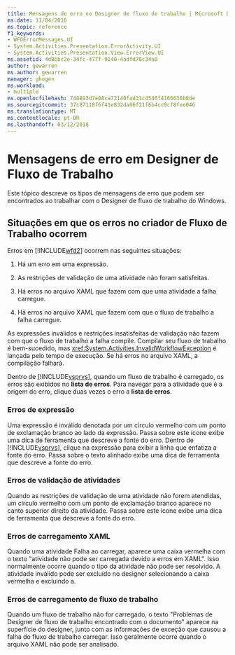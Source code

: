 ```yaml
---
title: Mensagens de erro no Designer de fluxo de trabalho | Microsoft Docs
ms.date: 11/04/2016
ms.topic: reference
f1_keywords:
- WFDErrorMessages.UI
- System.Activities.Presentation.ErrorActivity.UI
- System.Activities.Presentation.View.ErrorView.UI
ms.assetid: 4d8bbc2e-34fc-477f-9140-4adfd70c34a0
author: gewarren
ms.author: gewarren
manager: ghogen
ms.workload:
- multiple
ms.openlocfilehash: 748893d7e08ca72140fad31c4546f4166636b8de
ms.sourcegitcommit: 37c87118f6f41e832da96f21f6b4cc0cf8fee046
ms.translationtype: MT
ms.contentlocale: pt-BR
ms.lasthandoff: 03/12/2018
---
```

# <a name="error-messages-in-workflow-designer"></a>Mensagens de erro em Designer de Fluxo de Trabalho
Este tópico descreve os tipos de mensagens de erro que podem ser encontrados ao trabalhar com o Designer de fluxo de trabalho do Windows.

## <a name="situations-in-which-errors-in-the-workflow-designer-occur"></a>Situações em que os erros no criador de Fluxo de Trabalho ocorrem
 Erros em [!INCLUDE[wfd2](../workflow-designer/includes/wfd2_md.md)] ocorrem nas seguintes situações:

1.  Há um erro em uma expressão.

2.  As restrições de validação de uma atividade não foram satisfeitas.

3.  Há erros no arquivo XAML que fazem com que uma atividade a falha carregue.

4.  Há erros no arquivo XAML que fazem com que o fluxo de trabalho a falha carregue.

 As expressões inválidos e restrições insatisfeitas de validação não fazem com que o fluxo de trabalho a falha compile. Compilar seu fluxo de trabalho é bem-sucedido, mas <xref:System.Activities.InvalidWorkflowException> é lançada pelo tempo de execução. Se há erros no arquivo XAML, a compilação falhará.

 Dentro de [!INCLUDE[vsprvs](../code-quality/includes/vsprvs_md.md)], quando um fluxo de trabalho é carregado, os erros são exibidos no **lista de erros**. Para navegar para a atividade que é a origem do erro, clique duas vezes o erro a **lista de erros**.

### <a name="expression-errors"></a>Erros de expressão
 Uma expressão é inválido denotada por um círculo vermelho com um ponto de exclamação branco ao lado da expressão. Passa sobre este ícone exibe uma dica de ferramenta que descreve a fonte do erro. Dentro de [!INCLUDE[vsprvs](../code-quality/includes/vsprvs_md.md)], clique na expressão para exibir a linha que enfatiza a fonte do erro. Passa sobre o texto alinhado exibe uma dica de ferramenta que descreve a fonte do erro.

### <a name="activity-validation-errors"></a>Erros de validação de atividades
 Quando as restrições de validação de uma atividade não forem atendidas, um círculo vermelho com um ponto de exclamação branco aparece no canto superior direito da atividade. Passa sobre este ícone exibe uma dica de ferramenta que descreve a fonte do erro.

### <a name="xaml-load-errors"></a>Erros de carregamento XAML
 Quando uma atividade Falha ao carregar, aparece uma caixa vermelha com o texto "atividade não pode ser carregada devido a erros em XAML". Isso normalmente ocorre quando o tipo da atividade não pode ser resolvido. A atividade inválido pode ser excluído no designer selecionando a caixa vermelha e excluindo a.

### <a name="workflow-load-errors"></a>Erros de carregamento de fluxo de trabalho
 Quando um fluxo de trabalho não for carregado, o texto "Problemas de Designer de fluxo de trabalho encontrado com o documento" aparece na superfície do designer, junto com as informações de exceção que causou a falha do fluxo de trabalho carregar. Isso geralmente ocorre quando o arquivo XAML não pode ser analisado.